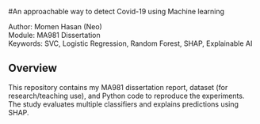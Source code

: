 #An approachable way to detect Covid-19
using Machine learning

Author: Momen Hasan (Neo)  
Module: MA981 Dissertation  
Keywords: SVC, Logistic Regression, Random Forest, SHAP, Explainable AI

## Overview
This repository contains my MA981 dissertation report, dataset (for research/teaching use), and Python code to reproduce the experiments. The study evaluates multiple classifiers and explains predictions using SHAP.



